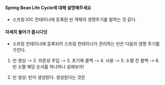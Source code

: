 #### Spring Bean Life Cycle에 대해 설명해주세요
- 스프링 IOC 컨테이너에 등록된 빈 객체의 생명주기를 말하는 것 같다.

#### 자세히 들어가 봅시다잇
- 스프링 컨테이너에 등록되어 스프링 컨테이너가 관리하는 빈은 다음의 생명 주기를 가진다.
1. 빈 생성 -> 2. 의존성 주입 -> 3. 초기화 콜백 ->  4. 사용 -> 5. 소멸 전 콜백 -> 6. 빈 소멸
해당 순서를 하나하나 살펴보자!

1. 빈 생성: 빈이 생성된다. 생성된다는 것은 
